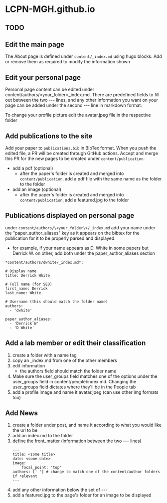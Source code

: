 # LCPN-MGH.github.io

## TODO

## Edit the main page
The About page is defined under `content/_index.md` using hugo blocks. Add or remove them as required to modify the information shown

## Edit your personal page

Personal page content can be edited under content/authors/\<your_folder\>_index.md. There are predefined fields to fill out between the two --- lines, and any other information you want on your page can be added under the second --- line in markdown format.

To change your profile picture edit the avatar.jpeg file in the respective folder

## Add publications to the site

Add your paper to `publications.bib` in BibTex format. When you push the edited file, a PR will be created through GitHub actions. Accept and merge this PR for the new pages to be created under `content/publication`. 

- add a pdf (optional)
    - after the paper's folder is created and merged into `content/publication`, add a pdf file with the same name as the folder to the folder
- add an image (optional)
    - after the paper's folder is created and merged into `content/publication`, add a featured.jpg to the folder 

## Publications displayed on personal page

under `content/authors/\<your_folder\>/_index.md` add your name under the "paper_author_aliases" key as it appears on the bibtex for the publication for it to be properly parsed and displayed.
- for example, if your name appears as D. White in some papers but Derrick W. on other, add both under the paper_author_aliases section 
```
*content/authors/dwhite/_index.md*:
---
# Display name
title: Derrick White

# Full name (for SEO)
first_name: Derrick
last_name: White

# Username (this should match the folder name)
authors:
  - 'dwhite'

paper_author_aliases:
  - 'Derrick W'
  - 'D White' 
```

## Add a lab member or edit their classification

1. create a folder with a name tag
2. copy an _index.md from one of the other members
3. edit information
    - the authors field should match the folder name
4. Make sure the user_groups field matches one of the options under the user_groups field in content/people/index.md. Changing the user_groups field dictates where they'll be in the People tab
5. add a profile image and name it avatar.jpeg (can use other img formats too)

## Add News 

1. create a folder under post, and name it according to what you would like the url to be
2. add an index.md to the folder
3. define the front_matter (information between the two --- lines)
    ```
    ---
    title: <some title>
    date: <some date>
    image:
        focal_point: 'top'
    authors: [' '] # change to match one of the content/author folders if relevant
    ---
4. add any other information below the set of ---
5. add a featured.jpg to the page's folder for an image to be displayed

